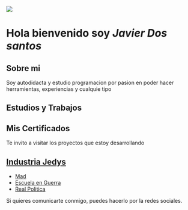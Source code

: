 ![](https://media.licdn.com/dms/image/C4E16AQE9FEtX5bbm7Q/profile-displaybackgroundimage-shrink_350_1400/0/1639342851988?e=1699488000&v=beta&t=3fBlWfDO_WbcCjR4v6poltQTFEfIIxus5SGBha_W8p8)

# Hola bienvenido soy _Javier Dos santos_

## Sobre mi

Soy autodidacta y estudio programacion por pasion en poder hacer herramientas, experiencias y cualquie tipo


## Estudios y Trabajos

## Mis Certificados

Te invito a visitar los proyectos que estoy desarrollando
## [Industria Jedys](https://google.com "Pagina Principal de Industria Jedys")
+ [Mad](https://github.com/Jedys7/Jedys7/blob/main/MAD.md "MAD")
+ [Escuela en Guerra](https://github.com/Jedys7/Jedys7/blob/Escuela-en-Guerra/Escuela-en-Guerra.md "Escuela en Guerra")
+ [Real Politica](jhsd "Real Politica")

Si quieres comunicarte conmigo, puedes hacerlo por la redes sociales.
